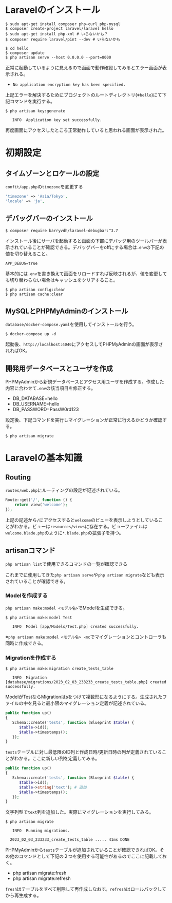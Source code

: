 # Laravelのインストール

```
$ sudo apt-get install composer php-curl php-mysql
$ composer create-project laravel/laravel hello
$ sudo apt-get install php-xml # いらないかも？
$ composer require laravel/pint --dev # いらないかも

$ cd hello
$ composer update
$ php artisan serve --host 0.0.0.0 --port=8000
```

正常に起動しているように見えるので画面で動作確認してみるとエラー画面が表示される。

- `No application encryption key has been specified.`

上記エラーを解決するためにプロジェクトのルートディレクトリ(※`hello`)にて下記コマンドを実行する。

```
$ php artisan key:generate

   INFO  Application key set successfully.
```

再度画面にアクセスしたところ正常動作していると思われる画面が表示された。

# 初期設定

## タイムゾーンとロケールの設定

`confit/app.php`の`timezone`を変更する

```php
'timezone' => 'Asia/Tokyo',
'locale' => 'ja',
```

## デバッグバーのインストール

```
$ composer require barryvdh/laravel-debugbar:^3.7
```

インストール後にサーバを起動すると画面の下部にデバッグ用のツールバーが表示されていることが確認できる。デバッグバーをoffにする場合は`.env`の下記の値を切り替えること。

```
APP_DEBUG=true
```

基本的には`.env`を書き換えて画面をリロードすれば反映されるが、値を変更しても切り替わらない場合はキャッシュをクリアすること。

```
$ php artisan config:clear
$ php artisan cache:clear
```

## MySQLとPHPMyAdminのインストール

`database/docker-compose.yaml`を使用してインストールを行う。

```
$ docker-compose up -d
```

起動後、`http://localhost:4040`にアクセスしてPHPMyAdminの画面が表示されればOK。

## 開発用データベースとユーザを作成

PHPMyAdminから新規データベースとアクセス用ユーザを作成する。作成した内容に合わせて`.env`の該当項目を修正する。

- DB_DATABASE=hello
- DB_USERNAME=hello
- DB_PASSWORD=PassW0rd123

設定後、下記コマンドを実行しマイグレーションが正常に行えるかどうか確認する。

```
$ php artisan migrate
```

# Laravelの基本知識

## Routing

`routes/web.php`にルーティングの設定が記述されている。

```php
Route::get('/', function () {
    return view('welcome');
});
```

上記の記述から`/`にアクセスすると`welcome`のビューを表示しようとしていることがわかる。ビューは`resources/views`に存在する。ビューファイルは`welcome.blade.php`のように`*.blade.php`の拡張子を持つ。

## artisanコマンド

`php artisan list`で使用できるコマンドの一覧が確認できる

これまでに使用してきた`php artisan serve`や`php artisan migrate`なども表示されていることが確認できる。

### Modelを作成する

`php artisan make:model <モデル名>`でModelを生成できる。

```
$ php artisan make:model Test

   INFO  Model [app/Models/Test.php] created successfully.
```

※`php artisan make:model <モデル名> -mc`でマイグレーションとコントローラも同時に作成できる。

### Migrationを作成する

```
$ php artisan make:migration create_tests_table

   INFO  Migration [database/migrations/2023_02_03_233233_create_tests_table.php] created successfully.
```

ModelがTestならMigrationはsをつけて複数形になるようにする。生成されたファイルの中を見ると最小限のマイグレーション定義が記述されている。

```php
public function up()
{
   Schema::create('tests', function (Blueprint $table) {
      $table->id();
      $table->timestamps();
   });
}
```

`tests`テーブルに対し最低限のID列と作成日時/更新日時の列が定義されていることがわかる。ここに新しい列を定義してみる。

```php
public function up()
{
   Schema::create('tests', function (Blueprint $table) {
      $table->id();
      $table->string('text'); # 追加
      $table->timestamps();
   });
}
```

文字列型で`text`列を追加した。実際にマイグレーションを実行してみる。

```
$ php artisan migrate

   INFO  Running migrations.

  2023_02_03_233233_create_tests_table ..... 41ms DONE
```

PHPMyAdminから`tests`テーブルが追加されていることが確認できればOK。その他のコマンドとして下記の２つを使用する可能性があるのでここに記載しておく。

- php artisan migrate:fresh
- php artisan migrate:refresh

`fresh`はテーブルをすべて削除して再作成しなおす。`refresh`はロールバックしてから再生成する。
